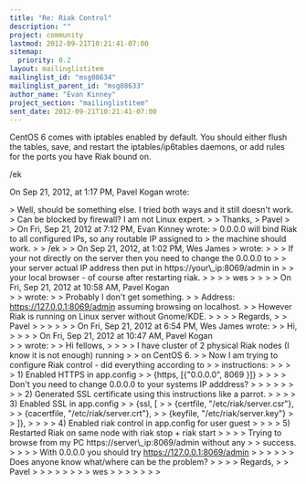 ```yaml
---
title: "Re: Riak Control"
description: ""
project: community
lastmod: 2012-09-21T10:21:41-07:00
sitemap:
  priority: 0.2
layout: mailinglistitem
mailinglist_id: "msg08634"
mailinglist_parent_id: "msg08633"
author_name: "Evan Kinney"
project_section: "mailinglistitem"
sent_date: 2012-09-21T10:21:41-07:00
---
```



CentOS 6 comes with iptables enabled by default. You should either flush the 
tables, save, and restart the iptables/ip6tables daemons, or add rules for the 
ports you have Riak bound on.

/ek

On Sep 21, 2012, at 1:17 PM, Pavel Kogan 
 wrote:

&gt; Well, should be something else. I tried both ways and it still doesn't work.
&gt; Can be blocked by firewall? I am not Linux expert.
&gt; 
&gt; Thanks,
&gt; Pavel
&gt; 
&gt; On Fri, Sep 21, 2012 at 7:12 PM, Evan Kinney  wrote:
&gt; 0.0.0.0 will bind Riak to all configured IPs, so any routable IP assigned to 
&gt; the machine should work.
&gt; 
&gt; /ek
&gt; 
&gt; On Sep 21, 2012, at 1:02 PM, Wes James 
&gt; wrote:
&gt; 
&gt; &gt; If your not directly on the server then you need to change the 0.0.0.0 to 
&gt; &gt; your server actual IP address then put in https://your\\_ip:8069/admin in 
&gt; &gt; your local browser - of course after restarting riak.
&gt; &gt;
&gt; &gt; wes
&gt; &gt;
&gt; &gt; On Fri, Sep 21, 2012 at 10:58 AM, Pavel Kogan  
&gt; &gt; wrote:
&gt; &gt; Probably I don't get something.
&gt; &gt; Address: https://127.0.0.1:8069/admin assuming browsing on localhost.
&gt; &gt; However Riak is running on Linux server without Gnome/KDE.
&gt; &gt;
&gt; &gt; Regards,
&gt; &gt; Pavel
&gt; &gt;
&gt; &gt;
&gt; &gt; On Fri, Sep 21, 2012 at 6:54 PM, Wes James  wrote:
&gt; &gt; Hi,
&gt; &gt;
&gt; &gt; On Fri, Sep 21, 2012 at 10:47 AM, Pavel Kogan  
&gt; &gt; wrote:
&gt; &gt; Hi fellows,
&gt; &gt;
&gt; &gt; I have cluster of 2 physical Riak nodes (I know it is not enough) running 
&gt; &gt; on CentOS 6.
&gt; &gt; Now I am trying to configure Riak control - did everything according to 
&gt; &gt; instructions:
&gt; &gt;
&gt; &gt; 1) Enabled HTTPS in app.config
&gt; &gt; {https, [{"0.0.0.0", 8069 }]}
&gt; &gt;
&gt; &gt; Don't you need to change 0.0.0.0 to your systems IP adddress?
&gt; &gt;
&gt; &gt;
&gt; &gt;
&gt; &gt; 2) Generated SSL certificate using this instructions like a parrot.
&gt; &gt;
&gt; &gt; 3) Enabled SSL in app.config
&gt; &gt; {ssl, [
&gt; &gt; {certfile, "/etc/riak/server.csr"},
&gt; &gt; {cacertfile, "/etc/riak/server.crt"},
&gt; &gt; {keyfile, "/etc/riak/server.key"}
&gt; &gt; ]},
&gt; &gt;
&gt; &gt; 4) Enabled riak control in app.config for user guest
&gt; &gt;
&gt; &gt; 5) Restarted Riak on same node with riak stop + riak start
&gt; &gt;
&gt; &gt; Trying to browse from my PC https://server\\_ip:8069/admin without any 
&gt; &gt; success.
&gt; &gt;
&gt; &gt; With 0.0.0.0 you should try https://127.0.0.1:8069/admin
&gt; &gt;
&gt; &gt;
&gt; &gt; Does anyone know what/where can be the problem?
&gt; &gt;
&gt; &gt; Regards,
&gt; &gt; Pavel
&gt; &gt;
&gt; &gt;
&gt; &gt;
&gt; &gt; wes
&gt; &gt;
&gt; &gt;
&gt; 
&gt; 
&gt; 

